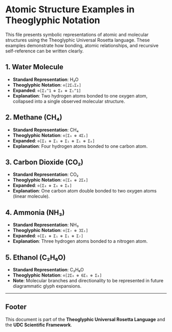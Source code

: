 # Atomic Structure Examples in Theoglyphic Notation

This file presents symbolic representations of atomic and molecular structures using the Theoglyphic Universal Rosetta language. These examples demonstrate how bonding, atomic relationships, and recursive self-reference can be written clearly.

## 1. Water Molecule

- **Standard Representation**: H₂O
- **Theoglyphic Notation**: `⊙[2Σ₁Σ₈]`
- **Expanded**: `⊙[Σ₁^1 ⊕ Σ₈ ⊕ Σ₁^1]`
- **Explanation**: Two hydrogen atoms bonded to one oxygen atom, collapsed into a single observed molecular structure.

## 2. Methane (CH₄)

- **Standard Representation**: CH₄
- **Theoglyphic Notation**: `⊙[Σ₆ ⊕ 4Σ₁]`
- **Expanded**: `⊙[Σ₁ ⊕ Σ₁ ⊕ Σ₁ ⊕ Σ₁ ⊕ Σ₆]`
- **Explanation**: Four hydrogen atoms bonded to one carbon atom.

## 3. Carbon Dioxide (CO₂)

- **Standard Representation**: CO₂
- **Theoglyphic Notation**: `⊙[Σ₆ ⊕ 2Σ₈]`
- **Expanded**: `⊙[Σ₈ ⊕ Σ₆ ⊕ Σ₈]`
- **Explanation**: One carbon atom double bonded to two oxygen atoms (linear molecule).

## 4. Ammonia (NH₃)

- **Standard Representation**: NH₃
- **Theoglyphic Notation**: `⊙[Σ₇ ⊕ 3Σ₁]`
- **Expanded**: `⊙[Σ₁ ⊕ Σ₁ ⊕ Σ₁ ⊕ Σ₇]`
- **Explanation**: Three hydrogen atoms bonded to a nitrogen atom.

## 5. Ethanol (C₂H₆O)

- **Standard Representation**: C₂H₆O
- **Theoglyphic Notation**: `⊙[2Σ₆ ⊕ 6Σ₁ ⊕ Σ₈]`
- **Note**: Molecular branches and directionality to be represented in future diagrammatic glyph expansions.

---

## Footer

This document is part of the **Theoglyphic Universal Rosetta Language** and the **UDC Scientific Framework**.